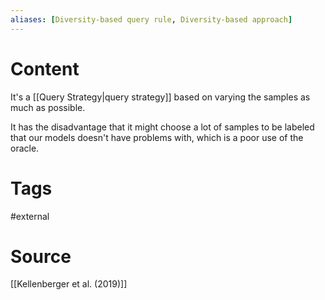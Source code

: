 ```yaml
---
aliases: [Diversity-based query rule, Diversity-based approach]
---
```

# Content
It's a [[Query Strategy|query strategy]] based on varying the samples as much as possible.

It has the disadvantage that it might choose a lot of samples to be labeled that our models doesn't have problems with, which is a poor use of the oracle.

# Tags
#external 

# Source
[[Kellenberger et al. (2019)]]